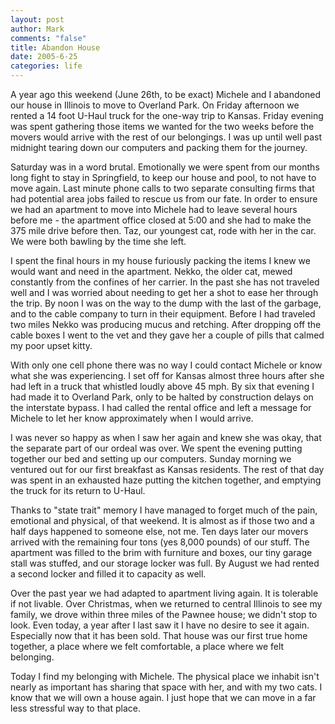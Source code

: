 ```yaml
--- 
layout: post
author: Mark
comments: "false"
title: Abandon House
date: 2005-6-25
categories: life
---
```

A year ago this weekend (June 26th, to be exact) Michele and I abandoned our house in Illinois to move to Overland Park. On Friday afternoon we rented a 14 foot U-Haul truck for the one-way trip to Kansas. Friday evening was spent gathering those items we wanted for the two weeks before the movers would arrive with the rest of our belongings. I was up until well past midnight tearing down our computers and packing them for the journey.

Saturday was in a word brutal. Emotionally we were spent from our months long fight to stay in Springfield, to keep our house and pool, to not have to move again. Last minute phone calls to two separate consulting firms that had potential area jobs failed to rescue us from our fate. In order to ensure we had an apartment to move into Michele had to leave several hours before me - the apartment office closed at 5:00 and she had to make the 375 mile drive before then. Taz, our youngest cat, rode with her in the car. We were both bawling by the time she left.

I spent the final hours in my house furiously packing the items I knew we would want and need in the apartment. Nekko, the older cat, mewed constantly from the confines of her carrier. In the past she has not traveled well and I was worried about needing to get her a shot to ease her through the trip. By noon I was on the way to the dump with the last of the garbage, and to the cable company to turn in their equipment. Before I had traveled two miles Nekko was producing mucus and retching. After dropping off the cable boxes I went to the vet and they gave her a couple of pills that calmed my poor upset kitty.

With only one cell phone there was no way I could contact Michele or know what she was experiencing. I set off for Kansas almost three hours after she had left in a truck that whistled loudly above 45 mph. By six that evening I had made it to Overland Park, only to be halted by construction delays on the interstate bypass. I had called the rental office and left a message for Michele to let her know approximately when I would arrive.

I was never so happy as when I saw her again and knew she was okay, that the separate part of our ordeal was over. We spent the evening putting together our bed and setting up our computers. Sunday morning we ventured out for our first breakfast as Kansas residents. The rest of that day was spent in  an exhausted haze putting the kitchen together, and emptying the truck for its return to U-Haul.

Thanks to "state trait" memory I have managed to forget much of the pain, emotional and physical, of that weekend. It is almost as if those two and a half days happened to someone else, not me. Ten days later our movers arrived with the remaining four tons (yes 8,000 pounds) of our stuff. The apartment was filled to the brim with furniture and boxes, our tiny garage stall was stuffed, and our storage locker was full. By August we had rented a second locker and filled it to capacity as well.

Over the past year we had adapted to apartment living again. It is tolerable if not livable. Over Christmas, when we returned to central Illinois to see my family, we drove within three miles of the Pawnee house; we didn't stop to look. Even today, a year after I last saw it I have no desire to see it again. Especially now that it has been sold. That house was our first true home together, a place where we felt comfortable, a place where we felt belonging.

Today I find my belonging with Michele. The physical place we inhabit isn't nearly as important has sharing that space with her, and with my two cats. I know that we will own a house again. I just hope that we can move in a far less stressful way to that place.
